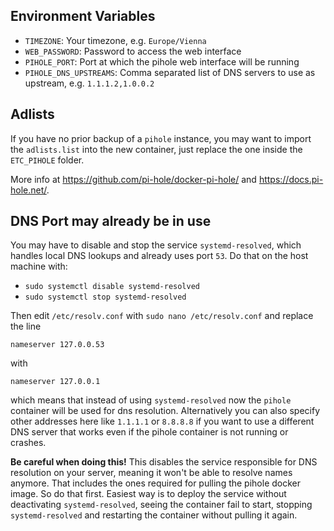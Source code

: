 ## Environment Variables
- `TIMEZONE`: Your timezone, e.g. `Europe/Vienna`
- `WEB_PASSWORD`: Password to access the web interface
- `PIHOLE_PORT`: Port at which the pihole web interface will be running
- `PIHOLE_DNS_UPSTREAMS`: Comma separated list of DNS servers to use as upstream, e.g. `1.1.1.2,1.0.0.2`

## Adlists
If you have no prior backup of a `pihole` instance, you may want to import the `adlists.list` into the new container, just replace the one inside the `ETC_PIHOLE` folder.

More info at https://github.com/pi-hole/docker-pi-hole/ and https://docs.pi-hole.net/.

## DNS Port may already be in use
You may have to disable and stop the service `systemd-resolved`, which handles local DNS lookups and already uses port `53`. Do that on the host machine with:
- `sudo systemctl disable systemd-resolved`
- `sudo systemctl stop systemd-resolved`

Then edit `/etc/resolv.conf` with `sudo nano /etc/resolv.conf` and replace the line
```
nameserver 127.0.0.53
```
with
```
nameserver 127.0.0.1
```
which means that instead of using `systemd-resolved` now the `pihole` container will be used for dns resolution. Alternatively you can also specify other addresses here like `1.1.1.1` or `8.8.8.8` if you want to use a different DNS server that works even if the pihole container is not running or crashes.

**Be careful when doing this!** This disables the service responsible for DNS resolution on your server, meaning it won't be able to resolve names anymore. That includes the ones required for pulling the pihole docker image. So do that first. Easiest way is to deploy the service without deactivating `systemd-resolved`, seeing the container fail to start, stopping `systemd-resolved` and restarting the container without pulling it again.
